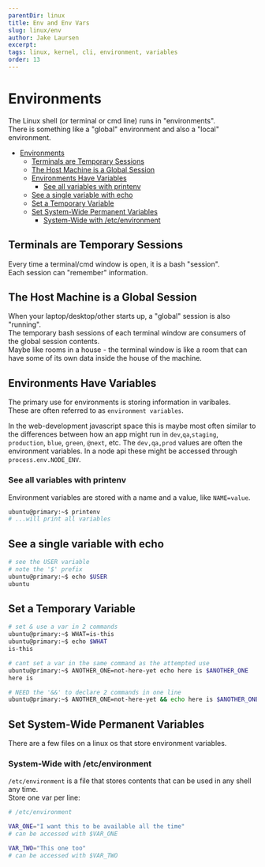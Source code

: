 ```yaml
---
parentDir: linux
title: Env and Env Vars
slug: linux/env
author: Jake Laursen
excerpt: 
tags: linux, kernel, cli, environment, variables
order: 13
---
```


# Environments
The Linux shell (or terminal or cmd line) runs in "environments".  
There is something like a "global" environment and also a "local" environment.  

- [Environments](#environments)
  - [Terminals are Temporary Sessions](#terminals-are-temporary-sessions)
  - [The Host Machine is a Global Session](#the-host-machine-is-a-global-session)
  - [Environments Have Variables](#environments-have-variables)
    - [See all variables with printenv](#see-all-variables-with-printenv)
  - [See a single variable with echo](#see-a-single-variable-with-echo)
  - [Set a Temporary Variable](#set-a-temporary-variable)
  - [Set System-Wide Permanent Variables](#set-system-wide-permanent-variables)
    - [System-Wide with /etc/environment](#system-wide-with-etcenvironment)
## Terminals are Temporary Sessions
Every time a terminal/cmd window is open, it is a bash "session".  
Each session can "remember" information. 

## The Host Machine is a Global Session
When your laptop/desktop/other starts up, a "global" session is also "running".  
The temporary bash sessions of each terminal window are consumers of the global session contents.  
Maybe like rooms in a house - the terminal window is like a room that can have some of its own data inside the house of the machine.  

## Environments Have Variables
The primary use for environments is storing information in varibales.  
These are often referred to as `environment variables`.   

In the web-development javascript space this is maybe most often similar to the differences between how an app might run in `dev`,`qa`,`staging`, `production`, `blue`, `green`, `@next`, etc. The `dev,qa,prod` values are often the environment variables. In a node api these might be accessed through `process.env.NODE_ENV`.  


### See all variables with printenv
Environment variables are stored with a name and a value, like `NAME=value`.  
```bash
ubuntu@primary:~$ printenv
# ...will print all variables
```
## See a single variable with echo
```bash
# see the USER variable
# note the '$' prefix
ubuntu@primary:~$ echo $USER
ubuntu
```

## Set a Temporary Variable 

```bash
# set & use a var in 2 commands
ubuntu@primary:~$ WHAT=is-this
ubuntu@primary:~$ echo $WHAT
is-this

# cant set a var in the same command as the attempted use
ubuntu@primary:~$ ANOTHER_ONE=not-here-yet echo here is $ANOTHER_ONE
here is

# NEED the '&&' to declare 2 commands in one line
ubuntu@primary:~$ ANOTHER_ONE=not-here-yet && echo here is $ANOTHER_ONEhere is not-here-yet
```

## Set System-Wide Permanent Variables  
There are a few files on a linux os that store environment variables.  

### System-Wide with /etc/environment
`/etc/environment` is a file that stores contents that can be used in any shell any time.  
Store one var per line:
```bash
# /etc/environment

VAR_ONE="I want this to be available all the time"
# can be accessed with $VAR_ONE

VAR_TWO="This one too"
# can be accessed with $VAR_TWO
```
